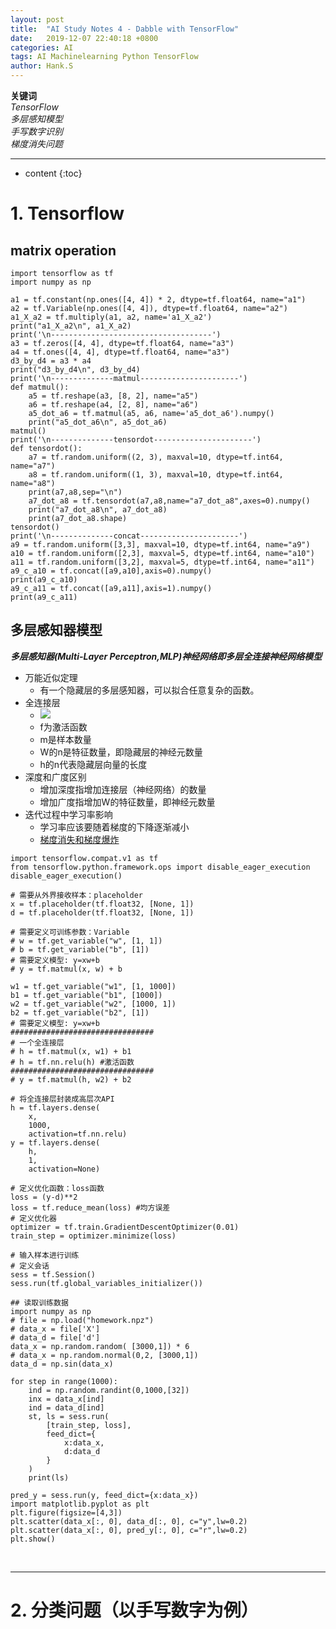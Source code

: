 ```yaml
---
layout: post
title:  "AI Study Notes 4 - Dabble with TensorFlow"
date:   2019-12-07 22:40:18 +0800
categories: AI
tags: AI Machinelearning Python TensorFlow
author: Hank.S
---
```


**关键词**  
*TensorFlow*  
*多层感知模型*   
*手写数字识别*   
*梯度消失问题*





---
* content
{:toc}





# 1. Tensorflow   
## matrix operation    

```
import tensorflow as tf
import numpy as np

a1 = tf.constant(np.ones([4, 4]) * 2, dtype=tf.float64, name="a1")
a2 = tf.Variable(np.ones([4, 4]), dtype=tf.float64, name="a2")
a1_X_a2 = tf.multiply(a1, a2, name='a1_X_a2')
print("a1_X_a2\n", a1_X_a2)
print('\n------------------------------------')
a3 = tf.zeros([4, 4], dtype=tf.float64, name="a3")
a4 = tf.ones([4, 4], dtype=tf.float64, name="a3")
d3_by_d4 = a3 * a4
print("d3_by_d4\n", d3_by_d4)
print('\n--------------matmul----------------------')
def matmul():
    a5 = tf.reshape(a3, [8, 2], name="a5")
    a6 = tf.reshape(a4, [2, 8], name="a6")
    a5_dot_a6 = tf.matmul(a5, a6, name='a5_dot_a6').numpy()
    print("a5_dot_a6\n", a5_dot_a6)   
matmul()    
print('\n--------------tensordot----------------------')
def tensordot():
    a7 = tf.random.uniform((2, 3), maxval=10, dtype=tf.int64, name="a7")
    a8 = tf.random.uniform((1, 3), maxval=10, dtype=tf.int64, name="a8")
    print(a7,a8,sep="\n")
    a7_dot_a8 = tf.tensordot(a7,a8,name="a7_dot_a8",axes=0).numpy()
    print("a7_dot_a8\n", a7_dot_a8)
    print(a7_dot_a8.shape)
tensordot()
print('\n--------------concat----------------------')
a9 = tf.random.uniform([3,3], maxval=10, dtype=tf.int64, name="a9")
a10 = tf.random.uniform([2,3], maxval=5, dtype=tf.int64, name="a10")
a11 = tf.random.uniform([3,2], maxval=5, dtype=tf.int64, name="a11")
a9_c_a10 = tf.concat([a9,a10],axis=0).numpy()
print(a9_c_a10)
a9_c_a11 = tf.concat([a9,a11],axis=1).numpy()
print(a9_c_a11)
```

## 多层感知器模型   
***多层感知器(Multi-Layer Perceptron,MLP)神经网络即多层全连接神经网络模型***  
- 万能近似定理
  - 有一个隐藏层的多层感知器，可以拟合任意复杂的函数。
- 全连接层   
  - ![](http://latex.codecogs.com/gif.latex?h_{m*n}=f(X_{m*s}*W_{s*n}+b))  
  - f为激活函数   
  - m是样本数量   
  - W的n是特征数量，即隐藏层的神经元数量   
  - h的n代表隐藏层向量的长度
- 深度和广度区别   
  - 增加深度指增加连接层（神经网络）的数量
  - 增加广度指增加W的特征数量，即神经元数量
- 迭代过程中学习率影响   
  - 学习率应该要随着梯度的下降逐渐减小
  - [梯度消失和梯度爆炸](https://www.jianshu.com/p/3f35e555d5ba)

```
import tensorflow.compat.v1 as tf
from tensorflow.python.framework.ops import disable_eager_execution
disable_eager_execution()

# 需要从外界接收样本：placeholder
x = tf.placeholder(tf.float32, [None, 1])
d = tf.placeholder(tf.float32, [None, 1])

# 需要定义可训练参数：Variable
# w = tf.get_variable("w", [1, 1])
# b = tf.get_variable("b", [1])
# 需要定义模型: y=xw+b
# y = tf.matmul(x, w) + b

w1 = tf.get_variable("w1", [1, 1000])
b1 = tf.get_variable("b1", [1000])
w2 = tf.get_variable("w2", [1000, 1])
b2 = tf.get_variable("b2", [1])
# 需要定义模型: y=xw+b
################################
# 一个全连接层
# h = tf.matmul(x, w1) + b1
# h = tf.nn.relu(h) #激活函数
################################
# y = tf.matmul(h, w2) + b2

# 将全连接层封装成高层次API
h = tf.layers.dense(
    x,
    1000,
    activation=tf.nn.relu)
y = tf.layers.dense(
    h,
    1,
    activation=None)

# 定义优化函数：loss函数
loss = (y-d)**2
loss = tf.reduce_mean(loss) #均方误差
# 定义优化器
optimizer = tf.train.GradientDescentOptimizer(0.01)
train_step = optimizer.minimize(loss)

# 输入样本进行训练
# 定义会话
sess = tf.Session()
sess.run(tf.global_variables_initializer())

## 读取训练数据
import numpy as np
# file = np.load("homework.npz")
# data_x = file['X']
# data_d = file['d']
data_x = np.random.random( [3000,1]) * 6
# data_x = np.random.normal(0,2, [3000,1])
data_d = np.sin(data_x)

for step in range(1000):
    ind = np.random.randint(0,1000,[32])
    inx = data_x[ind]
    ind = data_d[ind]
    st, ls = sess.run(
        [train_step, loss],
        feed_dict={
            x:data_x,
            d:data_d
        }
    )
    print(ls)

pred_y = sess.run(y, feed_dict={x:data_x})
import matplotlib.pyplot as plt
plt.figure(figsize=[4,3])
plt.scatter(data_x[:, 0], data_d[:, 0], c="y",lw=0.2)
plt.scatter(data_x[:, 0], pred_y[:, 0], c="r",lw=0.2)
plt.show()
```


&nbsp;

---

# 2. 分类问题（以手写数字为例）   
